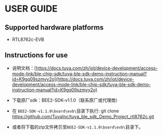 # USER GUIDE



## Supported hardware platforms



- RTL8762c-EVB



## Instructions for use

- 说明文档：[https://docs.tuya.com/zh/iot/device-development/access-mode-link/ble-chip-sdk/tuya-ble-sdk-demo-instruction-manual?id=K9gq09szmvy2o](https://docs.tuya.com/zh/iot/device-development/access-mode-link/ble-chip-sdk/tuya-ble-sdk-demo-instruction-manual?id=K9gq09szmvy2o) 

- 下载原厂sdk：BEE2-SDK-v1.1.0（联系原厂或代理商）

- 在 `BEE2-SDK-v1.1.0\board\evb\`目录下执行: git clone https://github.com/TuyaInc/tuya_ble_sdk_Demo_Project_rtl8762c.git


- 或者将下载的zip文件拷贝至`BEE2-SDK-v1.1.0\board\evb\`目录下。